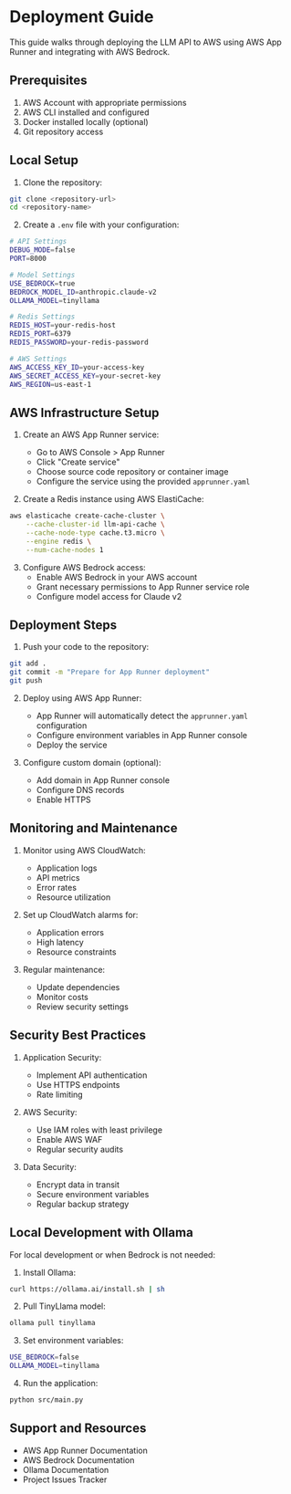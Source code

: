 # Deployment Guide

This guide walks through deploying the LLM API to AWS using AWS App Runner and integrating with AWS Bedrock.

## Prerequisites

1. AWS Account with appropriate permissions
2. AWS CLI installed and configured
3. Docker installed locally (optional)
4. Git repository access

## Local Setup

1. Clone the repository:
```bash
git clone <repository-url>
cd <repository-name>
```

2. Create a `.env` file with your configuration:
```bash
# API Settings
DEBUG_MODE=false
PORT=8000

# Model Settings
USE_BEDROCK=true
BEDROCK_MODEL_ID=anthropic.claude-v2
OLLAMA_MODEL=tinyllama

# Redis Settings
REDIS_HOST=your-redis-host
REDIS_PORT=6379
REDIS_PASSWORD=your-redis-password

# AWS Settings
AWS_ACCESS_KEY_ID=your-access-key
AWS_SECRET_ACCESS_KEY=your-secret-key
AWS_REGION=us-east-1
```

## AWS Infrastructure Setup

1. Create an AWS App Runner service:
   - Go to AWS Console > App Runner
   - Click "Create service"
   - Choose source code repository or container image
   - Configure the service using the provided `apprunner.yaml`

2. Create a Redis instance using AWS ElastiCache:
```bash
aws elasticache create-cache-cluster \
    --cache-cluster-id llm-api-cache \
    --cache-node-type cache.t3.micro \
    --engine redis \
    --num-cache-nodes 1
```

3. Configure AWS Bedrock access:
   - Enable AWS Bedrock in your AWS account
   - Grant necessary permissions to App Runner service role
   - Configure model access for Claude v2

## Deployment Steps

1. Push your code to the repository:
```bash
git add .
git commit -m "Prepare for App Runner deployment"
git push
```

2. Deploy using AWS App Runner:
   - App Runner will automatically detect the `apprunner.yaml` configuration
   - Configure environment variables in App Runner console
   - Deploy the service

3. Configure custom domain (optional):
   - Add domain in App Runner console
   - Configure DNS records
   - Enable HTTPS

## Monitoring and Maintenance

1. Monitor using AWS CloudWatch:
   - Application logs
   - API metrics
   - Error rates
   - Resource utilization

2. Set up CloudWatch alarms for:
   - Application errors
   - High latency
   - Resource constraints

3. Regular maintenance:
   - Update dependencies
   - Monitor costs
   - Review security settings

## Security Best Practices

1. Application Security:
   - Implement API authentication
   - Use HTTPS endpoints
   - Rate limiting

2. AWS Security:
   - Use IAM roles with least privilege
   - Enable AWS WAF
   - Regular security audits

3. Data Security:
   - Encrypt data in transit
   - Secure environment variables
   - Regular backup strategy

## Local Development with Ollama

For local development or when Bedrock is not needed:

1. Install Ollama:
```bash
curl https://ollama.ai/install.sh | sh
```

2. Pull TinyLlama model:
```bash
ollama pull tinyllama
```

3. Set environment variables:
```bash
USE_BEDROCK=false
OLLAMA_MODEL=tinyllama
```

4. Run the application:
```bash
python src/main.py
```

## Support and Resources

- AWS App Runner Documentation
- AWS Bedrock Documentation
- Ollama Documentation
- Project Issues Tracker